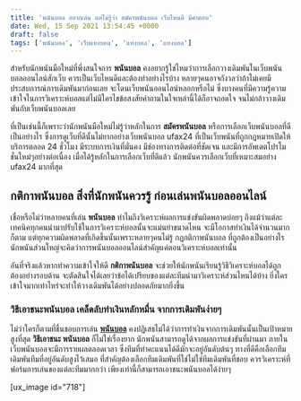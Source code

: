```yaml
---
title: 'พนันบอล อยากเล่น แต่ไม่รู้ว่า สมัครพนันบอล เว็บไหนดี มีคำตอบ'
date: Wed, 15 Sep 2021 13:54:45 +0000
draft: false
tags: ['พนันบอล', 'เว็บแทงบอล', 'แทงบอล', 'แทงบอล']
---
```


สำหรับนักพนันมือใหม่ที่พึ่งสนใจการ **พนันบอล** คงอยากรู้ใช่ไหมว่าการเลือกวางเดิมพันในเว็บพนันบอลออนไลน์สักเว็บ ควรเป็นเว็บไหนดีและต้องทำอย่างไรบ้าง หลายๆคนอาจกังวลว่าถ้าไม่เคยมีประสบการณ์การเดิมพันมาก่อนเลย จะโดนเว็บพนันออนไลน์หลอกหรือไม่ ซึ่งบางคนที่มีความรู้ความเข้าใจในการวิเคราะห์บอลแต่ไม่มีใครไขข้อสงสัยคำถามในใจเหล่านี้ได้ก็อาจถอดใจ จนไม่กล้าวางเดิมพันกับเว็บพนันบอลเลย

ที่เป็นเช่นนี้ก็เพราะว่านักพนันมือใหม่ไม่รู้ว่าหลักในการ **สมัครพนันบอล** หรือการเลือกเว็บพนันบอลที่ดีเป็นอย่างไร ซึ่งการดูเว็บที่ดีนั้นไม่ยากอย่างเว็บพนันบอล ufax24 ที่เป็นเว็บพนันที่ถูกกฎหมายเปิดให้บริการตลอด 24 ชั่วโมง มีระบบการเงินที่มั่นคง มีช่องทางการติดต่อที่ชัดเจน และมีการอัพเดตโปรโมชั่นใหม่ๆอย่างต่อเนื่อง เมื่อได้รู้หลักในการเลือกเว็บที่ดีแล้ว นักพนันควรเลือกเว็บที่เหมาะสมอย่าง ufax24 มากที่สุด

**กติกาพนันบอล สิ่งที่นักพนันควรรู้ ก่อนเล่นพนันบอลออนไลน์**
------------------------------------------------------------

เชื่อหรือไม่ว่าหลายคนที่เล่น **พนันบอล** ทำไมถึงวิเคราะห์ผลการแข่งขันผิดพลาดบ่อยๆ ถึงแม้ว่าแต่ละเทคนิคทุกคนนำมาปรับใช้ในการวิเคราะห์บอลนั้นจะแม่นยำขนาดไหน จะมีโอกาสทำเงินได้จำนวนมากก็ตาม แต่ทุกความผิดพลาดที่เกิดขึ้นนั้นเพราะหลายๆคนไม่รู้ กฎกติกาพนันบอล ที่ถูกต้องเป็นอย่างไร นักพนันส่วนใหญ่จะคิดว่าการพนันบอลออนไลน์สำคัญแค่ตอนวิเคราะห์บอลเท่านั้น

อันที่จริงแล้วหากทำความเข้าใจให้ดี **กติกาพนันบอล** จะช่วยให้นักพนันเรียนรู้วิธีวิเคราะห์บอลได้ถูกต้องอย่างรอบด้าน จะตัดสินใจได้เลยว่าข้อได้เปรียบของแต่ละทีมนำมาวิเคราะห์ส่วนไหนได้บ้าง ยิ่งใครเข้าใจมากเท่าไหร่จะทำให้วางเดิมพันได้อย่างปลอดภัยมากยิ่งขึ้น

### **วิธีเอาชนะพนันบอล เคล็ดลับทำเงินหลักหมื่น จากการเดิมพันง่ายๆ**

ไม่ว่าใครก็ตามที่ชื่นชอบการเล่น [**พนันบอล**](/archives/) คงปฏิเสธไม่ได้ว่าการทำเงินจากการเดิมพันนั้นเป็นเป้าหมายสูงที่สุด **วิธีเอาชนะ พนันบอล** ก็ไม่ใช่เรื่องยาก นักพนันสามารถดูได้จากผลการแข่งขันที่ผ่านมา ภายในเว็บพนันบอลจะมีการรายผลตลอดเวลา ซึ่งทีมที่ทำคะแนนได้ดีมักจะอยู่อันดับต้นๆ ทางที่ดีคือเลือกทีมเดิมพันทีมที่อยู่อันดับสูงไว้เสมอ ที่สำคัญต้องเลือกทีมเดิมพันที่ใช่ไม่ใช่ทีมเดิมพันที่ชอบ ควรวิเคราะห์ที่ฟอร์มการเล่นของแต่ละทีมมากกว่า เพียงเท่านี้ก็สามารถเอาชนะพนันบอลได้ง่ายๆ

\[ux\_image id="718"\]